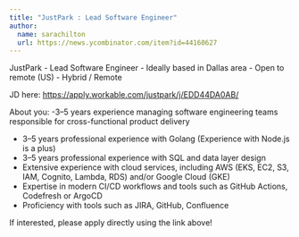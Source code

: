 ```yaml
---
title: "JustPark : Lead Software Engineer"
author:
  name: sarachilton
  url: https://news.ycombinator.com/item?id=44160627
---
```


<JobNavigation />

JustPark - Lead Software Engineer - Ideally based in Dallas area - Open to remote (US) - Hybrid &#x2F; Remote

JD here: <a href="https:&#x2F;&#x2F;apply.workable.com&#x2F;justpark&#x2F;j&#x2F;EDD44DA0AB&#x2F;" rel="nofollow">https:&#x2F;&#x2F;apply.workable.com&#x2F;justpark&#x2F;j&#x2F;EDD44DA0AB&#x2F;</a>

About you: 
-3–5 years experience managing software engineering teams responsible for cross-functional product delivery
- 3–5 years professional experience with Golang (Experience with Node.js is a plus)
- 3–5 years professional experience with SQL and data layer design
- Extensive experience with cloud services, including AWS (EKS, EC2, S3, IAM, Cognito, Lambda, RDS) and&#x2F;or Google Cloud (GKE)
- Expertise in modern CI&#x2F;CD workflows and tools such as GitHub Actions, Codefresh or ArgoCD
- Proficiency with tools such as JIRA, GitHub, Confluence

If interested, please apply directly using the link above!
<JobApplication />
